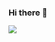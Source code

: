 ### Hi there 👋

<img src="https://github-readme-stats.vercel.app/api?username=klaipher&show_icons=true&count_private=true">

